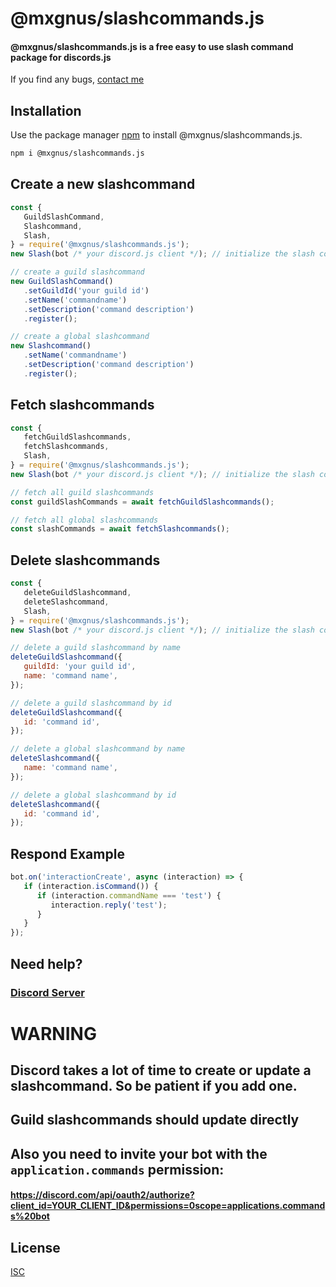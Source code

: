 # @mxgnus/slashcommands.js

#### @mxgnus/slashcommands.js is a free easy to use slash command package for discords.js

If you find any bugs, [contact me](https://discord.mxgnus.de)

## Installation

Use the package manager [npm](https://nodejs.org/en/download/) to install @mxgnus/slashcommands.js.

```bash
npm i @mxgnus/slashcommands.js
```

## Create a new slashcommand

```javascript
const {
   GuildSlashCommand,
   Slashcommand,
   Slash,
} = require('@mxgnus/slashcommands.js');
new Slash(bot /* your discord.js client */); // initialize the slash command

// create a guild slashcommand
new GuildSlashCommand()
   .setGuildId('your guild id')
   .setName('commandname')
   .setDescription('command description')
   .register();

// create a global slashcommand
new Slashcommand()
   .setName('commandname')
   .setDescription('command description')
   .register();
```

## Fetch slashcommands

```javascript
const {
   fetchGuildSlashcommands,
   fetchSlashcommands,
   Slash,
} = require('@mxgnus/slashcommands.js');
new Slash(bot /* your discord.js client */); // initialize the slash command

// fetch all guild slashcommands
const guildSlashCommands = await fetchGuildSlashcommands();

// fetch all global slashcommands
const slashCommands = await fetchSlashcommands();
```

## Delete slashcommands

```javascript
const {
   deleteGuildSlashcommand,
   deleteSlashcommand,
   Slash,
} = require('@mxgnus/slashcommands.js');
new Slash(bot /* your discord.js client */); // initialize the slash command

// delete a guild slashcommand by name
deleteGuildSlashcommand({
   guildId: 'your guild id',
   name: 'command name',
});

// delete a guild slashcommand by id
deleteGuildSlashcommand({
   id: 'command id',
});

// delete a global slashcommand by name
deleteSlashcommand({
   name: 'command name',
});

// delete a global slashcommand by id
deleteSlashcommand({
   id: 'command id',
});
```

## Respond Example

```javascript
bot.on('interactionCreate', async (interaction) => {
   if (interaction.isCommand()) {
      if (interaction.commandName === 'test') {
         interaction.reply('test');
      }
   }
});
```

## Need help?

### [Discord Server](https://discord.gg/M6Tf9b2Tvt)

# WARNING

## Discord takes a lot of time to create or update a slashcommand. So be patient if you add one.

## Guild slashcommands should update directly

## Also you need to invite your bot with the `application.commands` permission:

#### https://discord.com/api/oauth2/authorize?client_id=YOUR_CLIENT_ID&permissions=0scope=applications.commands%20bot

## License

[ISC](https://choosealicense.com/licenses/isc/)
